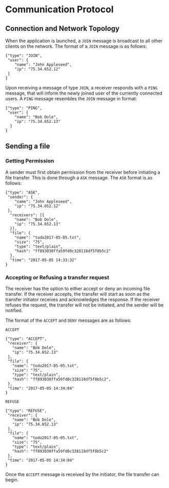 # Communication Protocol

## Connection and Network Topology

When the application is launched, a `JOIN` message is broadcast to all other clients on the network. The format of a `JOIN` message is as follows:

```
{"type": "JOIN",
 "user": {
    "name": "John Appleseed",
    "ip": "75.34.652.12"
 }
}
```

Upon receiving a message of type `JOIN`, a receiver responds with a `PING` message, that will inform the newly joined user of the currently connected users. A `PING` message resembles the `JOIN` message in format:

```
{"type": "PING",
 "user": {
    "name": "Bob Dole",
    "ip": "75.34.652.13"
  }
}
```

## Sending a file

### Getting Permission
A sender must first obtain permission from the receiver before initiating a file transfer. This is done through a `ASK` message. The `ASK` format is as follows:
```
{"type": "ASK",
 "sender": {
    "name": "John Appleseed",
    "ip": "75.34.652.12"
 },
  "receivers": [{
    "name": "Bob Dole",
    "ip": "75.34.652.13"
  }],
  "file": {
    "name": "todo2017-05-05.txt",
    "size": "75",
    "type": "text/plain",
    "hash": "ff893030ffa59fd0c328118df5f8b5c2"
  },
  "time": "2017-05-05 14:33:32"
}
```

### Accepting or Refusing a transfer request
The receiver has the option to either accept or deny an incoming file transfer. If the receiver accepts, the transfer will start as soon as the transfer initiator receives and acknowledges the response. If the receiver refuses the request, the transfer will not be initiated, and the sender will be notified.

The format of the `ACCEPT` and `DENY` messages are as follows:

`ACCEPT`
```
{"type": "ACCEPT",
 "receiver": {
   "name": "Bob Dole",
   "ip": "75.34.652.13"
 },
 "file": {
   "name": "todo2017-05-05.txt",
   "size": "75",
   "type": "text/plain",
   "hash": "ff893030ffa59fd0c328118df5f8b5c2",
 },
 "time": "2017-05-05 14:34:04"
}
```

`REFUSE`
```
{"type": "REFUSE",
 "receiver": {
   "name": "Bob Dole",
   "ip": "75.34.652.13"
 },
 "file": {
   "name": "todo2017-05-05.txt",
   "size": "75",
   "type": "text/plain",
   "hash": "ff893030ffa59fd0c328118df5f8b5c2"
 },
 "time": "2017-05-05 14:34:04"
}
```

Once the `ACCEPT` message is received by the initiator, the file transfer can begin.
